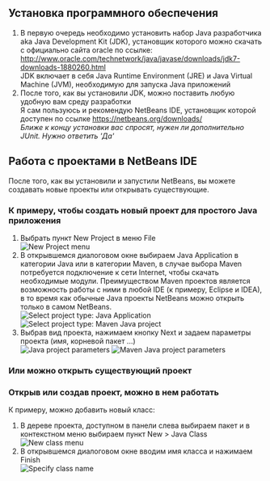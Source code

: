## Установка программного обеспечения
1. В первую очередь необходимо установить набор Java разработчика aka Java Development Kit (JDK), установщик которого можно скачать с официально сайта oracle по ссылке: http://www.oracle.com/technetwork/java/javase/downloads/jdk7-downloads-1880260.html  
JDK включает в себя Java Runtime Environment (JRE) и Java Virtual Machine (JVM), необходимую для запуска Java приложений
1. После того, как вы установили JDK, можно поставить любую удобную вам среду разработки  
Я сам пользуюсь и рекомендую NetBeans IDE, установщик которой доступен по ссылке https://netbeans.org/downloads/  
_Ближе к концу установки вас спросят, нужен ли дополнительно JUnit. Нужно ответить 'Да'_

## Работа с проектами в NetBeans IDE
После того, как вы установили и запустили NetBeans, вы можете создавать новые проекты или открывать существующие.

### К примеру, чтобы создать новый проект для простого Java приложения

1. Выбрать пункт New Project в меню File  
![New Project menu](https://raw2.github.com/andreiled/mipt-cs-4sem/master/wiki/images/nb_create_new_project_menu.png)
1. В открывшемся диалоговом окне выбираем Java Application в категории Java или в категории Maven, в случае выбора Maven потребуется подключение к сети Internet, чтобы скачать необходимые модули. Преимуществом Maven проектов является возможность работы с ними в любой IDE (к примеру, Eclipse и IDEA), в то время как обычные Java проекты NetBeans можно открыть только в самом NetBeans.  
![Select project type: Java Application](https://raw2.github.com/andreiled/mipt-cs-4sem/master/wiki/images/nb_create_new_simple_java_app.png)
![Select project type: Maven Java project](https://raw2.github.com/andreiled/mipt-cs-4sem/master/wiki/images/nb_create_new_maven_java_app.png)
1. Выбрав вид проекта, нажимаем кнопку Next и задаем параметры проекта (имя, корневой пакет ...)  
![Java project parameters](https://raw2.github.com/andreiled/mipt-cs-4sem/master/wiki/images/nb_create_new_simple_java_app_params.png)
![Maven Java project parameters](https://raw2.github.com/andreiled/mipt-cs-4sem/master/wiki/images/nb_create_new_maven_java_app_params.png)

### Или можно открыть существующий проект

### Открыв или создав проект, можно в нем работать
К примеру, можно добавить новый класс:

1. В дереве проекта, доступном в панели слева выбираем пакет и в контекстном меню выбираем пункт New > Java Class  
![New class menu](https://raw2.github.com/andreiled/mipt-cs-4sem/master/wiki/images/nb_add_new_class.png)
1. В открывшемся диалоговом окне вводим имя класса и нажимаем Finish  
![Specify class name](https://raw2.github.com/andreiled/mipt-cs-4sem/master/wiki/images/nb_new_class_dialog.png)